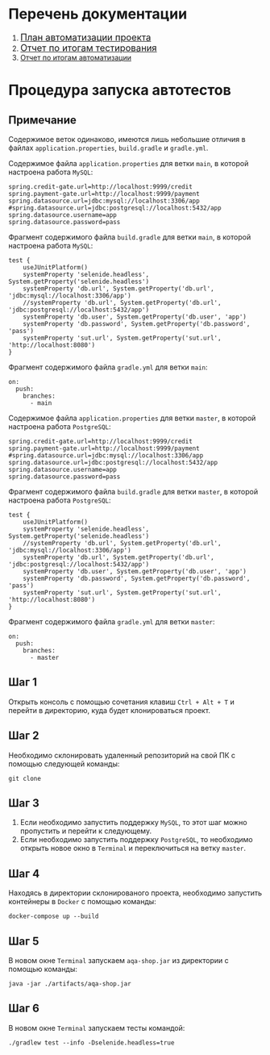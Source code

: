 # Перечень документации

1. <a href="https://github.com/LeontevTest/QA_Diplom/blob/main/docs/Plan.md" style="font-size: 18px">План автоматизации
   проекта</a> <br>
2. <a href="https://github.com/LeontevTest/QA_Diplom/blob/main/docs/Report.md" style="font-size: 18px">Отчет по итогам тестирования
   </a> <br>
3. <a href="https://github.com/LeontevTest/QA_Diplom/blob/main/docs/Summary.md">Отчет по итогам автоматизации</a> <br>


# Процедура запуска автотестов

## Примечание


Содержимое веток одинаково, имеются лишь небольшие отличия в файлах `application.properties`, `build.gradle`
и `gradle.yml`.

Содержимое файла `application.properties` для ветки `main`, в которой настроена работа `MySQL`:

```
spring.credit-gate.url=http://localhost:9999/credit
spring.payment-gate.url=http://localhost:9999/payment
spring.datasource.url=jdbc:mysql://localhost:3306/app
#spring.datasource.url=jdbc:postgresql://localhost:5432/app
spring.datasource.username=app
spring.datasource.password=pass
```

Фрагмент содержимого файла `build.gradle` для ветки `main`, в которой настроена работа `MySQL`:

```
test {
    useJUnitPlatform()
    systemProperty 'selenide.headless', System.getProperty('selenide.headless')
    systemProperty 'db.url', System.getProperty('db.url', 'jdbc:mysql://localhost:3306/app')
    //systemProperty 'db.url', System.getProperty('db.url', 'jdbc:postgresql://localhost:5432/app')
    systemProperty 'db.user', System.getProperty('db.user', 'app')
    systemProperty 'db.password', System.getProperty('db.password', 'pass')
    systemProperty 'sut.url', System.getProperty('sut.url', 'http://localhost:8080')
}
```

Фрагмент содержимого файла `gradle.yml` для ветки `main`:

```
on:
  push:
    branches:
      - main
```

Содержимое файла `application.properties` для ветки `master`, в которой настроена работа `PostgreSQL`:

```
spring.credit-gate.url=http://localhost:9999/credit
spring.payment-gate.url=http://localhost:9999/payment
#spring.datasource.url=jdbc:mysql://localhost:3306/app
spring.datasource.url=jdbc:postgresql://localhost:5432/app
spring.datasource.username=app
spring.datasource.password=pass
```

Фрагмент содержимого файла `build.gradle` для ветки `master`, в которой настроена работа `PostgreSQL`:

```
test {
    useJUnitPlatform()
    systemProperty 'selenide.headless', System.getProperty('selenide.headless')
    //systemProperty 'db.url', System.getProperty('db.url', 'jdbc:mysql://localhost:3306/app')
    systemProperty 'db.url', System.getProperty('db.url', 'jdbc:postgresql://localhost:5432/app')
    systemProperty 'db.user', System.getProperty('db.user', 'app')
    systemProperty 'db.password', System.getProperty('db.password', 'pass')
    systemProperty 'sut.url', System.getProperty('sut.url', 'http://localhost:8080')
}
```

Фрагмент содержимого файла `gradle.yml` для ветки `master`:

```
on:
  push:
    branches:
      - master
```


## Шаг 1

Открыть консоль с помощью сочетания клавиш `Ctrl + Alt + T` и перейти в директорию, куда будет клонироваться проект.

## Шаг 2

Необходимо склонировать удаленный репозиторий на свой ПК с помощью следующей команды:

```
git clone 
```
## Шаг 3
1. Если необходимо запустить поддержку `MySQL`, то этот шаг можно пропустить и перейти к следующему.
2. Если необходимо запустить поддержку `PostgreSQL`, то необходимо открыть новое окно в `Terminal` и переключиться на
   ветку `master`.

## Шаг 4

Находясь в директории склонированого проекта, необходимо запустить контейнеры в `Docker` с
помощью команды:

```
docker-compose up --build
```

## Шаг 5

В новом окне `Terminal` запускаем `aqa-shop.jar` из директории с помощью команды:

```
java -jar ./artifacts/aqa-shop.jar
```

## Шаг 6

В новом окне `Terminal` запускаем тесты командой:

```
./gradlew test --info -Dselenide.headless=true
```
